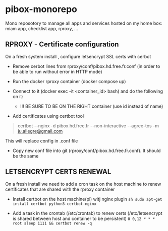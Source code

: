 # pibox-monorepo

Mono reposotory to manage all apps and services hosted on my home box: miam app, checklist app, rproxy, ...

## RPROXY - Certificate configuration 

On a fresh system install , configure letsencrypt SSL certs with cerbot

- Remove cerbot lines from rproxy/conf/pibox.hd.free.fr.conf (in order to be able to run without error in HTTP mode)

- Run the docker rproxy container (docker compose up)

- Connect to it (docker exec -it <container_id> bash) and do the following on it:

  - !!! BE SURE TO BE ON THE RIGHT container (use id instead of name)

- Add certificates using certbot tool

> certbot --nginx -d pibox.hd.free.fr --non-interactive --agree-tos -m ju.allegre@gmail.com

This will replace config in .conf file

- Copy new conf file into git (rproxy/conf/pibox.hd.free.fr.conf). It should be the same

## LETSENCRYPT CERTS RENEWAL
On a fresh install we need to add a cron task on the host machine to renew certificates that are shared with the rproxy container

- Install certbot on the host machine(pi) witj nginx plugin
```sh sudo apt-get install certbot python3-certbot-nginx```

- Add a task in the crontab (/etc/crontab) to renew certs (/etc/letsencrypt is shared between host and container to be persistent)
```0 0,12 * * * root sleep 1111 && certbot renew -q```
